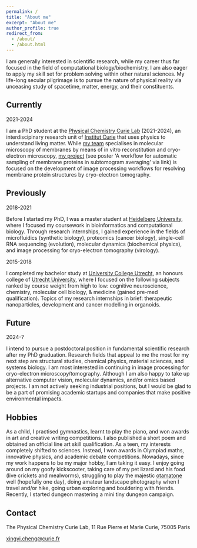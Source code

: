 ```yaml
---
permalink: /
title: "About me"
excerpt: "About me"
author_profile: true
redirect_from: 
  - /about/
  - /about.html
---
```


I am generally interested in scientific research, while my career thus far focused in the field of computational biology/biochemistry, I am also eager to apply my skill set for problem solving within other natural sciences. My life-long secular pilgrimage is to pursue the nature of physical reality via unceasing study of spacetime, matter, energy, and their constituents.

Currently
------

2021-2024

I am a PhD student at the [Physical Chemistry Curie Lab](https://institut-curie.org/unit/umr168) (2021-2024), an interdiscipinary research unit of [Institut Curie](https://curie.fr/) that uses physics to understand living matter. While [my team](https://institut-curie.org/team/levy) specialises in molecular microscopy of membranes by means of in vitro reconstitution and cryo-electron microscopy, [my project](https://www.pks.mpg.de/cmbp23/poster-contributions) (see poster 'A workflow for automatic sampling of membrane proteins in subtomogram averaging' via link) is focused on the development of image processing workflows for resolving membrane protein structures by cryo-electron tomography.

Previously
------

2018-2021

Before I started my PhD, I was a master student at [Heidelberg University](https://www.uni-heidelberg.de/en), where I focused my coursework in bioinformatics and computational biology. Through research internships, I gained experience in the fields of microfluidics (synthetic biology), proteomics (cancer biology), single-cell RNA sequencing (evolution), molecular dynamics (biochemical physics), and image processing for cryo-electron tomography (virology).

2015-2018

I completed my bachelor study at [University College Utrecht](https://www.uu.nl/en/organisation/university-college-utrecht), an honours college of [Utrecht University](https://www.uu.nl/en), where I focused on the following subjects ranked by course weight from high to low: cognitive neuroscience, chemistry, molecular cell biology, & medicine (gained pre-med qualification). Topics of my research internships in brief: therapeutic nanoparticles, development and cancer modelling in organoids.

Future
------

2024-?

I intend to pursue a postdoctoral position in fundamental scientific research after my PhD graduation. Research fields that appeal to me the most for my next step are structural studies, chemical physics, material sciences, and systems biology. I am most interested in continuing in image processing for cryo-electron microscopy/tomography. Although I am also happy to take up alternative computer vision, molecular dynamics, and/or omics based projects. I am not actively seeking industrial positions, but I would be glad to be a part of promising academic startups and companies that make positive environmental impacts.

Hobbies
------

As a child, I practised gymnastics, learnt to play the piano, and won awards in art and creative writing competitions. I also published a short poem and obtained an official line art skill qualification. As a teen, my interests completely shifted to sciences. Instead, I won awards in Olympiad maths, innovative physics, and academic debate competitions. Nowadays, since my work happens to be my major hobby, I am taking it easy. I enjoy going around on my goofy kickscooter, taking care of my pet lizard and his food (live crickets and mealworms), struggling to play the majestic [otamatone](https://www.youtube.com/watch?v=_I7nCZVky40) well (hopefully one day), doing amateur landscape photography when I travel and/or hike, going urban exploring and bouldering with friends. Recently, I started dungeon mastering a mini tiny dungeon campaign.

Contact
------

The Physical Chemistry Curie Lab, 11 Rue Pierre et Marie Curie, 75005 Paris

xingyi.cheng@curie.fr
